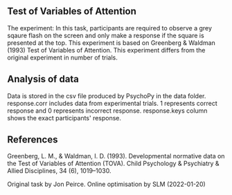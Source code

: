 Test of Variables of Attention
------------------------------

The experiment:
In this task, participants are required to observe a grey sqaure flash on the screen and only make a response if the square is presented at the top. This experiment is based on Greenberg & Waldman (1993) Test of Variables of Attention. This experiment differs from the original experiment in number of trials.

Analysis of data
----------------

Data is stored in the csv file produced by PsychoPy in the data folder. response.corr includes data from experimental trials. 1 represents correct response and 0 represents incorrect response. response.keys column shows the exact participants' response.

References
----------

Greenberg, L. M., & Waldman, I. D. (1993). Developmental normative data on the Test of Variables of Attention (TOVA). Child Psychology & Psychiatry & Allied Disciplines, 34 (6), 1019–1030.

Original task by Jon Peirce. Online optimisation by SLM (2022-01-20)